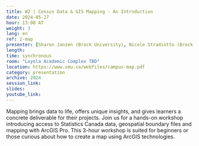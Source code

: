 ```yaml
---
title: W2 | Census Data & GIS Mapping - An Introduction
date: 2024-05-27
hour: 13:00 AT
weight: 3
lang: en
ref: 2-map
presenter: [Sharon Janzen (Brock University), Nicole Stradiotto (Brock University)]
length:
time: synchronous
room: "Loyola Academic Complex TBD"
location: https://www.smu.ca/webfiles/campus-map.pdf
category: presentation
archive: 2024
session_link:
slides:
youtube_link:
---
```


Mapping brings data to life, offers unique insights, and gives learners a concrete deliverable for their projects. Join us for a hands-on workshop introducing access to Statistics Canada data, geospatial boundary files and mapping with ArcGIS Pro.<!--more--> This 3-hour workshop is suited for beginners or those curious about how to create a map using ArcGIS technologies.
